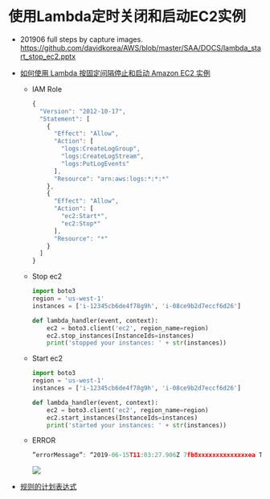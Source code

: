 # 使用Lambda定时关闭和启动EC2实例

- 201906 full steps by capture images.
  https://github.com/davidkorea/AWS/blob/master/SAA/DOCS/lambda_start_stop_ec2.pptx

- [如何使用 Lambda 按固定间隔停止和启动 Amazon EC2 实例](https://aws.amazon.com/cn/premiumsupport/knowledge-center/start-stop-lambda-cloudwatch/)
  - IAM Role
    ```js
    {
      "Version": "2012-10-17",
      "Statement": [
        {
          "Effect": "Allow",
          "Action": [
            "logs:CreateLogGroup",
            "logs:CreateLogStream",
            "logs:PutLogEvents"
          ],
          "Resource": "arn:aws:logs:*:*:*"
        },
        {
          "Effect": "Allow",
          "Action": [
            "ec2:Start*",
            "ec2:Stop*"
          ],
          "Resource": "*"
        }
      ]
    }
    ```
  - Stop ec2
    ```python
    import boto3
    region = 'us-west-1'
    instances = ['i-12345cb6de4f78g9h', 'i-08ce9b2d7eccf6d26']

    def lambda_handler(event, context):
        ec2 = boto3.client('ec2', region_name=region)
        ec2.stop_instances(InstanceIds=instances)
        print('stopped your instances: ' + str(instances))
    ```
  - Start ec2
    ```python
    import boto3
    region = 'us-west-1'
    instances = ['i-12345cb6de4f78g9h', 'i-08ce9b2d7eccf6d26']

    def lambda_handler(event, context):
        ec2 = boto3.client('ec2', region_name=region)
        ec2.start_instances(InstanceIds=instances)
        print('started your instances: ' + str(instances))

    ```
  - ERROR
    ```js
    ”errorMessage”: “2019-06-15T11:03:27.906Z 7fb8xxxxxxxxxxxxxxea Task timed out after 3.00 seconds”} 
    ```
    ![](https://i.loli.net/2019/06/15/5d047ad78178547766.png)
    
- [规则的计划表达式](https://docs.aws.amazon.com/zh_cn/AmazonCloudWatch/latest/events/ScheduledEvents.html)
